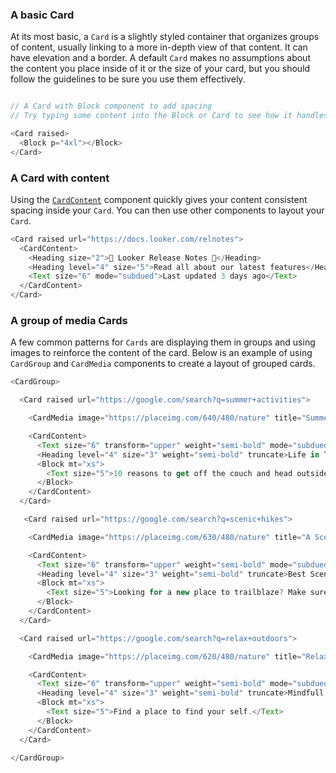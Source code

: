 
<div class="doc-section-divider"></div>

### A basic Card

At its most basic, a `Card` is a slightly styled container that organizes groups of content, usually linking to a more in-depth view of that content. It can have elevation and a border. A default `Card` makes no assumptions about the content you place inside of it or the size of your card, but you should follow the guidelines to be sure you use them effectively.


```js

// A Card with Block component to add spacing
// Try typing some content into the Block or Card to see how it handles content by default

<Card raised>
  <Block p="4xl"></Block>
</Card>
```

<div class="doc-section-divider"></div>

### A Card with content

Using the [`CardContent`](/#!/CardContent) component quickly gives your content consistent spacing inside your `Card`. You can then use other components to layout your `Card`.

```js
<Card raised url="https://docs.looker.com/relnotes">
  <CardContent>
    <Heading size="2">🎉 Looker Release Notes 🎉</Heading>
    <Heading level="4" size="5">Read all about our latest features</Heading>
    <Text size="6" mode="subdued">Last updated 3 days ago</Text>
  </CardContent>
</Card>
```

<div class="doc-section-divider"></div>

### A group of media Cards

A few common patterns for `Cards` are displaying them in groups and using images to reinforce the content of the card. Below is an example of using `CardGroup` and `CardMedia` components to create a layout of grouped cards.

```js
<CardGroup>

  <Card raised url="https://google.com/search?q=summer+activities">

    <CardMedia image="https://placeimg.com/640/480/nature" title="Summer Nature"></CardMedia>

    <CardContent>
      <Text size="6" transform="upper" weight="semi-bold" mode="subdued">Summer</Text>
      <Heading level="4" size="3" weight="semi-bold" truncate>Life in The Great Outdoors</Heading>
      <Block mt="xs">
        <Text size="5">10 reasons to get off the couch and head outside this summer.</Text>
      </Block>
    </CardContent>
  </Card>

   <Card raised url="https://google.com/search?q=scenic+hikes">

    <CardMedia image="https://placeimg.com/630/480/nature" title="A Scenic Valley"></CardMedia>

    <CardContent>
      <Text size="6" transform="upper" weight="semi-bold" mode="subdued">Explore</Text>
      <Heading level="4" size="3" weight="semi-bold" truncate>Best Scenic Hikes</Heading>
      <Block mt="xs">
        <Text size="5">Looking for a new place to trailblaze? Make sure it has a great view!</Text>
      </Block>
    </CardContent>
  </Card>

  <Card raised url="https://google.com/search?q=relax+outdoors">

    <CardMedia image="https://placeimg.com/620/480/nature" title="Relaxing Views"></CardMedia>

    <CardContent>
      <Text size="6" transform="upper" weight="semi-bold" mode="subdued">Relax</Text>
      <Heading level="4" size="3" weight="semi-bold" truncate>Mindfull Wilderness</Heading>
      <Block mt="xs">
        <Text size="5">Find a place to find your self.</Text>
      </Block>
    </CardContent>
  </Card>

</CardGroup>
```

